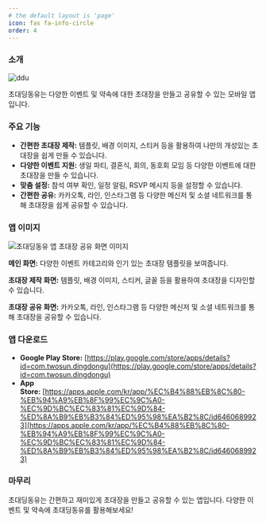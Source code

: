 ```yaml
---
# the default layout is 'page'
icon: fas fa-info-circle
order: 4
---
```



### 소개

![ddu](https://contents.dt.co.kr/images/202312/2023120402109923088002[1].jpg)



초대딩동유는 다양한 이벤트 및 약속에 대한 초대장을 만들고 공유할 수 있는 모바일 앱입니다.

### 주요 기능

- **간편한 초대장 제작:** 템플릿, 배경 이미지, 스티커 등을 활용하여 나만의 개성있는 초대장을 쉽게 만들 수 있습니다.
- **다양한 이벤트 지원:** 생일 파티, 결혼식, 회의, 동호회 모임 등 다양한 이벤트에 대한 초대장을 만들 수 있습니다.
- **맞춤 설정:** 참석 여부 확인, 일정 알림, RSVP 메시지 등을 설정할 수 있습니다.
- **간편한 공유:** 카카오톡, 라인, 인스타그램 등 다양한 메신저 및 소셜 네트워크를 통해 초대장을 쉽게 공유할 수 있습니다.

### 앱 이미지

![초대딩동유 앱 초대장 공유 화면 이미지](https://cdn.e2news.com/news/photo/202312/304430_204012_111.png)

**메인 화면:** 다양한 이벤트 카테고리와 인기 있는 초대장 템플릿을 보여줍니다.

**초대장 제작 화면:** 템플릿, 배경 이미지, 스티커, 글꼴 등을 활용하여 초대장을 디자인할 수 있습니다.

**초대장 공유 화면:** 카카오톡, 라인, 인스타그램 등 다양한 메신저 및 소셜 네트워크를 통해 초대장을 공유할 수 있습니다.


### 앱 다운로드

- **Google Play Store:** [https://play.google.com/store/apps/details?id=com.twosun.dingdongu](https://play.google.com/store/apps/details?id=com.twosun.dingdongu)
- **App Store:** [https://apps.apple.com/kr/app/%EC%B4%88%EB%8C%80-%EB%94%A9%EB%8F%99%EC%9C%A0-%EC%9D%BC%EC%83%81%EC%9D%84-%ED%8A%B9%EB%B3%84%ED%95%98%EA%B2%8C/id6460689923](https://apps.apple.com/kr/app/%EC%B4%88%EB%8C%80-%EB%94%A9%EB%8F%99%EC%9C%A0-%EC%9D%BC%EC%83%81%EC%9D%84-%ED%8A%B9%EB%B3%84%ED%95%98%EA%B2%8C/id6460689923)

### 마무리

초대딩동유는 간편하고 재미있게 초대장을 만들고 공유할 수 있는 앱입니다. 다양한 이벤트 및 약속에 초대딩동유를 활용해보세요!




